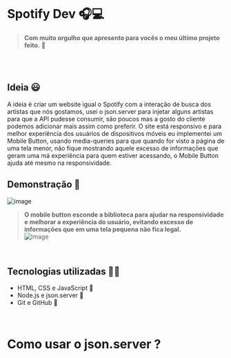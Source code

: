 # Spotify Dev 🎧💻

> **Com muito orgulho que apresento para vocês o meu último projeto feito.** 🎉
<br>
<br>

## Ideia 😃
A ideia é criar um website igual o Spotify com a interação de busca dos artistas que nós gostamos, usei o json.server para injetar alguns artistas para que a API pudesse consumir, são poucos mas a gosto do cliente podemos adicionar mais assim como preferir.
O site está responsivo e para melhor experiência dos usuários de dispositivos móveis eu implementei um Mobile Button, usando media-queries para que quando for visto a página de uma tela menor, não fique mostrando aquele excesso de informações que geram uma má experiência para quem estiver acessando, o Mobile Button ajuda até mesmo na responsividade.
<br>

## Demonstração 👀
![image](https://github.com/user-attachments/assets/eabf8f6d-8cce-44c2-a7bc-398b56e780d0)
<br>
> **O mobile button esconde a biblioteca para ajudar na responsividade e melhorar a experiência do usuário, evitando excesso de informações que em uma tela pequena não fica legal.** <br>
![image](https://github.com/user-attachments/assets/a73d31fc-19ab-4a4c-8f5f-769390e59da5)
<br>

## Tecnologias utilizadas 👨‍💻

- HTML, CSS e JavaScript 🎨  
- Node.js e json.server 📡  
- Git e GitHub 🐙
<br>

# Como usar o json.server ?
